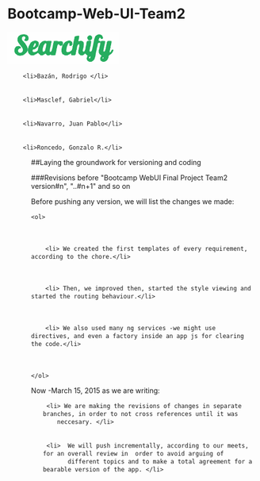 
# Bootcamp-Web-UI-Team2 

![logo](assets/Team2Logo.png "Team 2's Searchify logo" )



  

  <ul>
    

     <li>Bazán, Rodrigo </li>
    

     <li>Masclef, Gabriel</li>
    

     <li>Navarro, Juan Pablo</li>
    
 
     <li>Roncedo, Gonzalo R.</li>
  

  <ul>





##Laying the groundwork for versioning and coding

###Revisions before "Bootcamp WebUI Final Project Team2 version#n", "..#n+1" and so on





Before pushing any version, we will list the changes we made:



	<ol>

	  

		<li> We created the first templates of every requirement, according to the chore.</li>

		  

		<li> Then, we improved then, started the style viewing and started the routing behaviour.</li>

		  

		<li> We also used many ng services -we might use directives, and even a factory inside an app js for clearing the code.</li>



	</ol>



Now -March 15, 2015 as we are writing:

  

<ul>
  
  
     <li> We are making the revisions of changes in separate branches, in order to not cross references until it was 
		neccesary. </li> 
  

     <li>  We will push incrementally, according to our meets, for an overall review in  order to avoid arguing of
  		   different topics and to make a total agreement for a bearable version of the app. </li>

</ul>


